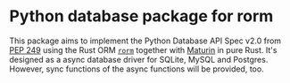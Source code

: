 # Python database package for rorm

This package aims to implement the Python Database API Spec v2.0 from
[PEP 249](https://peps.python.org/pep-0249/) using the Rust ORM
[`rorm`](https://github.com/myOmikron/drorm) together with
[Maturin](https://www.maturin.rs/) in pure Rust. It's designed as a
async database driver for SQLite, MySQL and Postgres. However, sync
functions of the async functions will be provided, too.
